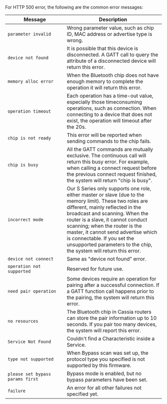 For HTTP 500 error, the following are the common error messages:

| <img width="1580"><div>Message</div> | <img><div>Description</div> | 
| --------------- |------------------|
| `parameter invalid` | Wrong parameter value, such as chip ID, MAC address or advertise type is wrong. |
| `device not found`   | It is possible that this device is disconnected. A GATT call to query the attribute of a disconnected device will return this error. |
| `memory alloc error` | When the Bluetooth chip does not have enough memory to complete the operation it will return this error. |
| `operation timeout` | Each operation has a time-out value, especially those timeconsuming operations, such as connection. When connecting to a device that does not exist, the operation will timeout after the 20s. |
| `chip is not ready` | This error will be reported when sending commands to the chip fails. |
| `chip is busy` | All the GATT commands are mutually exclusive. The continuous call will return this busy error. For example, when calling a connect request before the previous connect request finished, the system will return "chip is busy". |
| `incorrect mode` | Our S Series only supports one role, either master or slave (due to the memory limit). These two roles are different, mainly reflected in the broadcast and scanning. When the router is a slave, it cannot conduct scanning; when the router is the master, it cannot send advertise which is connectable. If you set the unsupported parameters to the chip, the system will return this error. |
| `device not connect` | Same as "device not found" error. |
| `operation not supported` | Reserved for future use. |
| `need pair operation` | Some devices require an operation for pairing after a successful connection. If a GATT function call happens prior to the pairing, the system will return this error. |
| `no resources` | The Bluetooth chip in Cassia routers can store the pair information up to 10 seconds. If you pair too many devices, the system will report this error. |
| `Service Not Found` | Couldn't find a Characteristic inside a Service. |
| `type not supported` | When Bypass scan was set up, the protocol type you specified is not supported by this firmware. |
| `please set bypass params first` | Bypass mode is enabled, but no bypass parameters have been set. |
| `failure` | An error for all other failures not specified yet. |